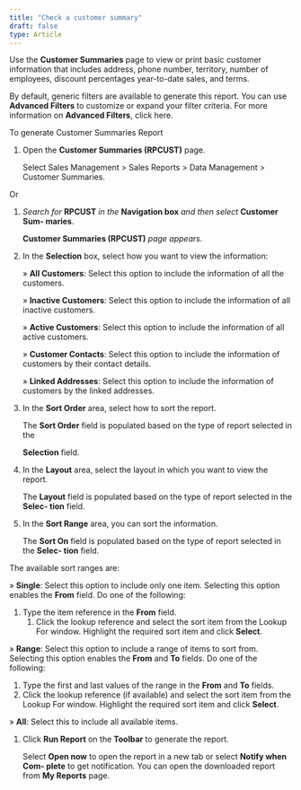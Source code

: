 ```yaml
---
title: "Check a customer summary"
draft: false
type: Article
---
```


Use the **Customer Summaries** page to view or print basic customer information that includes address, phone number, territory, number of employees, discount percentages year-to-date sales, and terms.

By default, generic filters are available to generate this report. You can use **Advanced Filters** to customize or expand your filter criteria. For more information on **Advanced Filters**, click here.

To generate Customer Summaries Report

1.  Open the **Customer Summaries (RPCUST)** page.

    Select Sales Management > Sales Reports > Data Management > Customer Summaries.

Or

1.  *Search for* **RPCUST** *in the* **Navigation box** *and then select* **Customer Sum- maries**.

    **Customer Summaries (RPCUST)** *page appears.*

2.  In the **Selection** box, select how you want to view the information:

    » **All Customers**: Select this option to include the information of all the customers.

    » **Inactive Customers**: Select this option to include the information of all inactive customers.

    » **Active Customers**: Select this option to include the information of all active customers.

    » **Customer Contacts**: Select this option to include the information of customers by their contact details.

    » **Linked Addresses**: Select this option to include the information of customers by the linked addresses.

3.  In the **Sort Order** area, select how to sort the report.

    The **Sort Order** field is populated based on the type of report selected in the

    **Selection** field.

4.  In the **Layout** area, select the layout in which you want to view the report.

    The **Layout** field is populated based on the type of report selected in the **Selec- tion** field.

5.  In the **Sort Range** area, you can sort the information.

    The **Sort On** field is populated based on the type of report selected in the **Selec- tion** field.

The available sort ranges are:

» **Single**: Select this option to include only one item. Selecting this option enables the **From** field. Do one of the following:

1.  Type the item reference in the **From** field.
    1.  Click the lookup reference and select the sort item from the Lookup For window. Highlight the required sort item and click **Select**.

» **Range**: Select this option to include a range of items to sort from. Selecting this option enables the **From** and **To** fields. Do one of the following:

1.  Type the first and last values of the range in the **From** and **To** fields.
2.  Click the lookup reference (if available) and select the sort item from the Lookup For window. Highlight the required sort item and click **Select**.

» **All**: Select this to include all available items.

1.  Click **Run Report** on the **Toolbar** to generate the report.

    Select **Open now** to open the report in a new tab or select **Notify when Com- plete** to get notification. You can open the downloaded report from **My Reports** page.